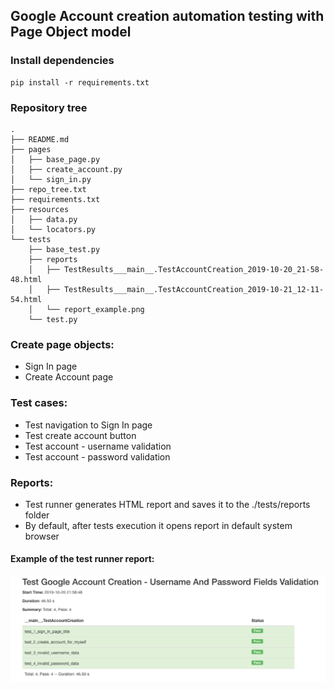 ## Google Account creation automation testing with Page Object model


### Install dependencies
```
pip install -r requirements.txt
```
### Repository tree
```
.
├── README.md
├── pages
│   ├── base_page.py
│   ├── create_account.py
│   └── sign_in.py
├── repo_tree.txt
├── requirements.txt
├── resources
│   ├── data.py
│   └── locators.py
└── tests
    ├── base_test.py
    ├── reports
    │   ├── TestResults___main__.TestAccountCreation_2019-10-20_21-58-48.html
    │   ├── TestResults___main__.TestAccountCreation_2019-10-21_12-11-54.html
    │   └── report_example.png
    └── test.py
```
### Create page objects:
+ Sign In page
+ Create Account page

### Test cases:
+ Test navigation to Sign In page
+ Test create account button
+ Test account - username validation
+ Test account - password validation

### Reports:
+ Test runner generates HTML report and saves it to the ./tests/reports folder
+ By default, after tests execution it opens report in default system browser

#### Example of the test runner report:
![alt text](tests/reports/report_example.png)
